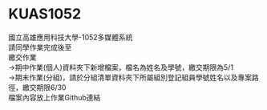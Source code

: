 # KUAS1052<br/>
國立高雄應用科技大學-1052多媒體系統<br/>
請同學作業完成後至<br/>
繳交作業<br/>
  ->期中作業(個人)資料夾下新增檔案，檔名為姓名及學號，繳交期限為5/1<br/>
  ->期末作業(分組)，請於分組清單資料夾下所屬組別登記組員學號姓名以及專案路徑，繳交期限6/30<br/>
檔案內容放上作業Github連結<br/>
